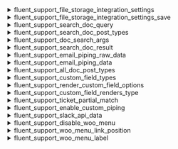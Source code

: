 <explain-block title="fluent-support/_fluent_support_pro_filters">

[//]: # (0)
<details class="fs-docs-collapse">

<summary class="fs-docs-title">fluent_support_file_storage_integration_settings</summary>
<hr>
<div class="fs-docs-content">
This filter hook allows you to retrieve file storage integration settings data and modify it.

**Parameters**

- '$settings' (array) File storage integration settings data

**Usage**

```php
add_filter('fluent_support/file_storage_integration_settings_' . $settingsKey, function ($settings) {
    // ...do something
    return $settings
}, 10, 1)
```

**Note:** `$settingsKey` It contains the file upload driver name, such as Dropbox, Google Drive, etc.

**Reference**

`apply_filters('fluent_support_pro/file_storage_integration_settings_' . $settingsKey, [
    'fieldsConfig' => null,
    'settings'     => null
])
`


This filter is located in <br>
`fluent-support-pro/app/Http/Controllers/UploadIntegrationController.php`
</div>

</details>

[//]: # (1)
<details class="fs-docs-collapse">

<summary class="fs-docs-title">fluent_support_file_storage_integration_settings_save</summary>
<hr>
<div class="fs-docs-content">
This filter hook allows you to retrieve file upload related message and settings data and modify it.

**Parameters**

- '$message' (array) Message related to saving file upload settings
- 'settings' (array) Data for saving file upload settings

**Usage**

```php
add_filter('fluent_support/file_storage_integration_settings_save_' . $settingsKey, 
function($message, $settings) {
    // ...do something
    return $message
}, 10, 2)
```
**Note:** `$settingsKey` It contains the file upload driver name, such as Dropbox, Google Drive, etc.

**Reference**

`apply_filters('fluent_support_pro/file_storage_integration_settings_save_' . $settingsKey, [
            'message' => __('Sorry, upload driver not found')
        ], $settings)`


This filter is located in <br>
`fluent-support-pro/app/Http/Controllers/UploadIntegrationController.php`
</div>

</details>

[//]: # (2)
<details class="fs-docs-collapse">

<summary class="fs-docs-title">fluent_support_search_doc_query</summary>
<hr>
<div class="fs-docs-content">
This filter hook allows you to retrieve the search query used for document and modify it.

**Parameters**

- '$search' (string) Search query used for document

**Usage**

```php
add_filter('fluent_support/search_doc_query', function($search) {
    // ...do something
    return $search
}, 10, 1)
```

**Reference**

`apply_filters('fluent_support/search_doc_query', $search)`


This filter is located in <br>
`fluent-support-pro/app/Http/Controllers/DocSuggestionController.php`
</div>

</details>

[//]: # (3)
<details class="fs-docs-collapse">

<summary class="fs-docs-title">fluent_support_search_doc_post_types</summary>
<hr>
<div class="fs-docs-content">
This filter hook allows you to retrieve the document types data and modify it.

**Parameters**

- '$docsPostType' (array) Document types

**Usage**

```php
add_filter('fluent_support/search_doc_post_types', function($docsPostType) {
    // ...do something
    return $docsPostType
}, 10, 1)
```

**Reference**

`apply_filters('fluent_support/search_doc_post_types', $ticketConfig['docs_post_types'])`


This filter is located in <br>
`fluent-support-pro/app/Http/Controllers/DocSuggestionController.php`
</div>

</details>

[//]: # (4)
<details class="fs-docs-collapse">

<summary class="fs-docs-title">fluent_support_doc_search_args</summary>
<hr>
<div class="fs-docs-content">
This filter hook allows you to retrieve the document search arguments and modify it.

**Parameters**

- '$searchArgs' (array) Document search arguments

**Usage**

```php
add_filter('fluent_support/doc_search_args', function($searchArgs) {
    // ...do something
    return $searchArgs
}, 10, 1)
```

**Reference**

`apply_filters('fluent_support/doc_search_args', [
    'post_type'   => $postTypes,
    's'           => $search,
    'numberposts' => $ticketConfig['post_limits']
])`


This filter is located in <br>
`fluent-support-pro/app/Http/Controllers/DocSuggestionController.php`
</div>

</details>

[//]: # (5)
<details class="fs-docs-collapse">

<summary class="fs-docs-title">fluent_support_search_doc_result</summary>
<hr>
<div class="fs-docs-content">
This filter hook allows you to retrieve the document search result and modify it.

**Parameters**

- '$result' (array) Document search result

**Usage**

```php
add_filter('fluent_support/search_doc_result', function($result) {
    // ...do something
    return $result
}, 10, 1)
```

**Reference**

`apply_filters('fluent_support/search_doc_result', $result)`


This filter is located in <br>
`fluent-support-pro/app/Http/Controllers/DocSuggestionController.php`
</div>

</details>

[//]: # (6)
<details class="fs-docs-collapse">

<summary class="fs-docs-title">fluent_support_email_piping_raw_data</summary>
<hr>
<div class="fs-docs-content">
This filter hook allows you to retrieve the payload and mailbox data and modify it.

**Parameters**

- '$data' (array) Payload data
- '$box' (object) Mailbox data

**Usage**

```php
add_filter('fluent_support/email_piping_raw_data', function($data, $box) {
    // ...do something
    return $data
}, 10, 2)
```

**Reference**

`apply_filters('fluent_support_pro/email_piping_raw_data', $data, $box)`


This filter is located in <br>
`fluent-support-pro/app/Http/Controllers/EmailBoxController.php`
</div>

</details>

[//]: # (7)
<details class="fs-docs-collapse">

<summary class="fs-docs-title">fluent_support_email_piping_data</summary>
<hr>
<div class="fs-docs-content">
This filter hook allows you to retrieve the payload, formatted payload and mailbox data and modify it.

**Parameters**

- '$formattedData' (array) formatted payload data
- '$data' (array) Payload data
- '$box' (object) Mailbox data

**Usage**

```php
add_filter('fluent_support/email_piping_data', function($formattedData, $data, $box) {
    // ...do something
    return $formattedData
}, 10, 3)
```

**Reference**

`apply_filters('fluent_support_pro/email_piping_data', $formattedData, $data, $box)`


This filter is located in <br>
`fluent-support-pro/app/Http/Controllers/EmailBoxController.php`
</div>

</details>

[//]: # (8)
<details class="fs-docs-collapse">

<summary class="fs-docs-title">fluent_support_all_doc_post_types</summary>
<hr>
<div class="fs-docs-content">
This filter hook allows you to retrieve the document post types and modify it.

**Parameters**

- '$postTypes' (array) Document post types

**Usage**

```php
add_filter('fluent_support/all_doc_post_types', function($postTypes) {
    // ...do something
    return $postTypes
}, 10, 1)
```

**Reference**

`apply_filters('fluent_support/all_doc_post_types', get_post_types([
    'public'             => true,
    'publicly_queryable' => true
]))`


This filter is located in <br>
`fluent-support-pro/app/Http/Controllers/TicketFormController.php`
</div>

</details>

[//]: # (9)
<details class="fs-docs-collapse">

<summary class="fs-docs-title">fluent_support_custom_field_types</summary>
<hr>
<div class="fs-docs-content">
This filter hook allows you to retrieve the list of custom field types and modify it.

**Parameters**

- '$fieldTypes' (array) List of custom field types

**Usage**

```php
add_filter('fluent_support/custom_field_types', function($fieldTypes) {
    // ...do something
    return $fieldTypes
}, 10, 1)
```

**Reference**

`apply_filters('fluent_support/custom_field_types', $fieldTypes)`

<b>`$fieldTypes` is used here as an illustrative variable to represent the raw array value found in the main filter, demonstrating the custom form field types.</b>

This filter is located in <br>
`fluent-support-pro/app/Services/CustomFieldsService.php`
</div>

</details>

[//]: # (10)
<details class="fs-docs-collapse">

<summary class="fs-docs-title">fluent_support_render_custom_field_options</summary>
<hr>
<div class="fs-docs-content">
This filter hook allows you to retrieve the public field, customer data, and modify it..

**Parameters**

- '$publicField' (array) Public field
- '$customer' (object) Customer data

**Usage**

```php
add_filter('fluent_support/render_custom_field_options_' . $fieldType['type'], function( $publicField, $customer) {
    // ...do something
    return $publicField
}, 10, 2)
```
**Note:** `$fieldType['type']` the type of field, whether it be text,email, user, etc.

**Reference**

`apply_filters('fluent_support/render_custom_field_options_' . $fieldType['type'], $publicField, $customer)`


This filter is located in <br>
`fluent-support-pro/app/Services/CustomFieldsService.php`
</div>

</details>

[//]: # (11)
<details class="fs-docs-collapse">

<summary class="fs-docs-title">fluent_support_custom_field_renders_type</summary>
<hr>
<div class="fs-docs-content">
This filter hook allows you to retrieve the field types and modify it..

**Parameters**

- '$fieldTypes' (array) Field types

**Usage**

```php
add_filter('fluent_support/custom_field_renders_type', function( $fieldTypes) {
    // ...do something
    return $fieldTypes
}, 10, 1)
```

**Reference**

`apply_filters('fluent_support/custom_field_renders_type', $fieldTypes)`


This filter is located in <br>
`fluent-support-pro/app/Services/CustomFieldsService.php`
</div>

</details>

[//]: # (12)
<details class="fs-docs-collapse">

<summary class="fs-docs-title">fluent_support_ticket_partial_match</summary>
<hr>
<div class="fs-docs-content">
This filter hook allows you to retrieve ticket partially match data modify it..

**Parameters**

- '$partialMatch' (boolean) Ticket partially match or not

**Usage**

```php
add_filter('fluent_support/ticket_partial_match', function( $partialMatch) {
    // ...do something
    return $partialMatch
}, 10, 1)
```

**Reference**

`apply_filters('fluent_support/ticket_partial_match', true)`


This filter is located in <br>
`fluent-support-pro/app/Services/Integrations/FluentEmailPiping/ByMailHandler.php`
</div>

</details>

[//]: # (13)
<details class="fs-docs-collapse">

<summary class="fs-docs-title">fluent_support_enable_custom_piping</summary>
<hr>
<div class="fs-docs-content">
This filter hook allows you to retrieve custom piping permission modify it..

**Parameters**

- '$enableCustomPiping' (boolean) Enable custom piping or not

**Usage**

```php
add_filter('fluent_support/enable_custom_piping', function( $enableCustomPiping) {
    // ...do something
    return $enableCustomPiping
}, 10, 1)
```

**Reference**

`apply_filters('fluent_support/enable_custom_piping', false)`


This filter is located in <br>
`fluent-support-pro/app/Services/Integrations/FluentEmailPiping/ByMailHandler.php`
</div>

</details>

[//]: # (14)
<details class="fs-docs-collapse">

<summary class="fs-docs-title">fluent_support_slack_api_data</summary>
<hr>
<div class="fs-docs-content">
This filter hook allows you to retrieve Slack integration settings, message data, and modify them.

**Parameters**

- '$data' (array) Slack Integration Settings data
- '$message' (array) Data for slack message
**Usage**

```php
add_filter('fluent_support/slack_api_data', function($data, $message) {
    // ...do something
    return $data
}, 10, 2)
```

**Reference**

`apply_filters('fluent_support/slack_api_data', $data, $message)`


This filter is located in <br>
`fluent-support-pro/app/Services/Integrations/Slack/SlackApi.php`
</div>

</details>

[//]: # (15)
<details class="fs-docs-collapse">

<summary class="fs-docs-title">fluent_support_disable_woo_menu</summary>
<hr>
<div class="fs-docs-content">
This filter hook allows you to retrieve the wooCommerce menu permission to disable it or not and modify it.

**Parameters**

- '$data' (boolean) Disable wooCommerce menu or not

**Usage**

```php
add_filter('fluent_support/disable_woo_menu', function($data) {
    // ...do something
    return $data
}, 10, 1)
```

**Reference**

`apply_filters('fluent_support/disable_woo_menu', false)`


This filter is located in <br>
`fluent-support-pro/app/Services/Integrations/WooCommerce.php`
</div>

</details>

[//]: # (16)
<details class="fs-docs-collapse">

<summary class="fs-docs-title">fluent_support_woo_menu_link_position</summary>
<hr>
<div class="fs-docs-content">
This filter hook allows you to retrieve the support page link position in WooCommerce customer menu and modify it.

**Parameters**

- '$supportTicketPosition' (boolean) Support page link position in WooCommerce customer menu

**Usage**

```php
add_filter('fluent_support/woo_menu_link_position', function($supportTicketPosition) {
    // ...do something
    return $supportTicketPosition
}, 10, 1)
```

**Reference**

`apply_filters('fluent_support/woo_menu_link_position', 3)`


This filter is located in <br>
`fluent-support-pro/app/Services/Integrations/WooCommerce.php`
</div>

</details>

[//]: # (16)
<details class="fs-docs-collapse">

<summary class="fs-docs-title">fluent_support_woo_menu_label</summary>
<hr>
<div class="fs-docs-content">
This filter hook allows you to retrieve the support page link label in WooCommerce customer menu and modify it.

**Parameters**

- '$supportLabel' (string) Support page link label in WooCommerce customer menu

**Usage**

```php
add_filter('fluent_support/woo_menu_label', function($supportLabel) {
    // ...do something
    return $supportLabel
}, 10, 1)
```

**Reference**

`apply_filters('fluent_support/woo_menu_label', $supportLabel)`


This filter is located in <br>
`fluent-support-pro/app/Services/Integrations/WooCommerce.php`
</div>

</details>


</explain-block>

